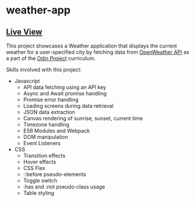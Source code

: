 # weather-app

## [Live View](https://snaeem3.github.io/weather-app)

This project showcases a Weather application that displays the current weather for a user-specified city by fetching data from [OpenWeather API](https://openweathermap.org/) as a part of the [Odin Project](https://www.theodinproject.com/lessons/node-path-javascript-weather-app) curriculum.

Skills involved with this project:

- Javascript
  - API data fetching using an API key
  - Async and Await promise handling
  - Promise error handling
  - Loading screens during data retrieval
  - JSON data extraction
  - Canvas rendering of sunrise, sunset, current time
  - Timezone handling
  - ES6 Modules and Webpack
  - DOM manipulation
  - Event Listeners
- CSS
  - Transition effects
  - Hover effects
  - CSS Flex
  - ::before pseudo-elements
  - Toggle switch
  - :has and :not pseudo-class usage
  - Table styling
